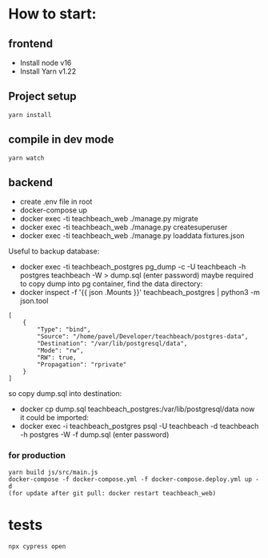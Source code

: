 # How to start:

## frontend
 - Install node v16
 - Install Yarn v1.22
## Project setup
```
yarn install
```
## compile in dev mode
```
yarn watch
```
## backend
- create .env file in root
- docker-compose up
- docker exec -ti teachbeach_web ./manage.py migrate
- docker exec -ti teachbeach_web ./manage.py createsuperuser
- docker exec -ti teachbeach_web ./manage.py loaddata fixtures.json

Useful
to backup database:
- docker exec -ti teachbeach_postgres pg_dump -c -U teachbeach -h postgres teachbeach -W > dump.sql  (enter password)
maybe required to copy dump into pg container, find the data directory:
- docker inspect -f '{{ json .Mounts }}' teachbeach_postgres | python3 -m json.tool
```
[
    {
        "Type": "bind",
        "Source": "/home/pavel/Developer/teachbeach/postgres-data",
        "Destination": "/var/lib/postgresql/data",
        "Mode": "rw",
        "RW": true,
        "Propagation": "rprivate"
    }
]
```
so copy dump.sql into destination:
- docker cp dump.sql teachbeach_postgres:/var/lib/postgresql/data
now it could be imported:
- docker exec -i teachbeach_postgres psql -U teachbeach -d teachbeach -h postgres -W -f dump.sql  (enter password)
### for production
```
yarn build js/src/main.js
docker-compose -f docker-compose.yml -f docker-compose.deploy.yml up -d
(for update after git pull: docker restart teachbeach_web)
```

# tests
```
npx cypress open
```
